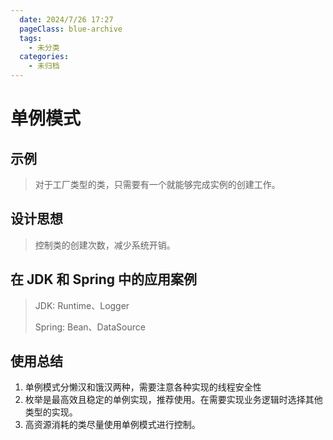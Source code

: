 ```yaml
---
  date: 2024/7/26 17:27
  pageClass: blue-archive
  tags:
    - 未分类
  categories:
    - 未归档
---
```


# 单例模式

## 示例

> 对于工厂类型的类，只需要有一个就能够完成实例的创建工作。

## 设计思想

> 控制类的创建次数，减少系统开销。

## 在 JDK 和 Spring 中的应用案例

> JDK: Runtime、Logger
>
> Spring: Bean、DataSource

## 使用总结

1. 单例模式分懒汉和饿汉两种，需要注意各种实现的线程安全性
2. 枚举是最高效且稳定的单例实现，推荐使用。在需要实现业务逻辑时选择其他类型的实现。
3. 高资源消耗的类尽量使用单例模式进行控制。
